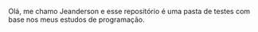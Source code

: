 Olá, me chamo Jeanderson e esse repositório é uma pasta de testes com base nos meus estudos de programação.
